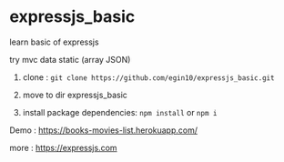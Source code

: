 # expressjs_basic
learn basic of expressjs

try mvc data static (array JSON)

1. clone : `git clone https://github.com/egin10/expressjs_basic.git`

2. move to dir expressjs_basic

3. install package dependencies: `npm install` or `npm i`

Demo :
https://books-movies-list.herokuapp.com/

more :
https://expressjs.com
